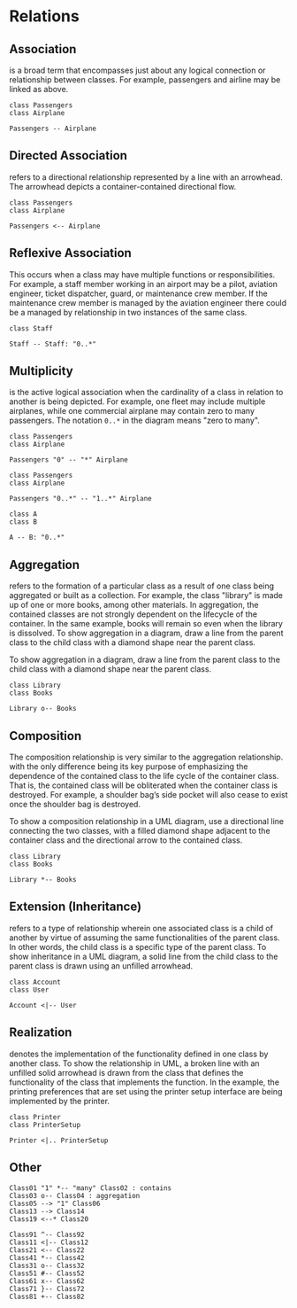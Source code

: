 Relations
=========

Association
-----------
is a broad term that encompasses just about any logical connection or 
relationship between classes. For example, passengers and airline may
be linked as above.

```plantuml
class Passengers
class Airplane

Passengers -- Airplane
```

Directed Association
--------------------
refers to a directional relationship represented by a line with an arrowhead.
The arrowhead depicts a container-contained directional flow.

```plantuml
class Passengers
class Airplane

Passengers <-- Airplane
```

Reflexive Association
---------------------
This occurs when a class may have multiple functions or responsibilities.
For example, a staff member working in an airport may be a pilot, aviation
engineer, ticket dispatcher, guard, or maintenance crew member. If the
maintenance crew member is managed by the aviation engineer there could
be a managed by relationship in two instances of the same class.

```plantuml
class Staff

Staff -- Staff: "0..*"
```

Multiplicity
------------
is the active logical association when the cardinality of a class in relation
to another is being depicted. For example, one fleet may include multiple
airplanes, while one commercial airplane may contain zero to many passengers.
The notation ``0..*`` in the diagram means "zero to many".

```plantuml
class Passengers
class Airplane

Passengers "0" -- "*" Airplane
```

```plantuml
class Passengers
class Airplane

Passengers "0..*" -- "1..*" Airplane
```

```plantuml
class A
class B

A -- B: "0..*"
```

Aggregation
-----------
refers to the formation of a particular class as a result of one class being
aggregated or built as a collection. For example, the class "library" is made
up of one or more books, among other materials. In aggregation, the contained
classes are not strongly dependent on the lifecycle of the container. In the
same example, books will remain so even when the library is dissolved. To show
aggregation in a diagram, draw a line from the parent class to the child class
with a diamond shape near the parent class.

To show aggregation in a diagram, draw a line from the parent class to the
child class with a diamond shape near the parent class.

```plantuml
class Library
class Books

Library o-- Books
```

Composition
-----------
The composition relationship is very similar to the aggregation relationship.
with the only difference being its key purpose of emphasizing the dependence
of the contained class to the life cycle of the container class. That is,
the contained class will be obliterated when the container class is destroyed.
For example, a shoulder bag’s side pocket will also cease to exist once the
shoulder bag is destroyed.

To show a composition relationship in a UML diagram, use a directional line
connecting the two classes, with a filled diamond shape adjacent to the
container class and the directional arrow to the contained class.

```plantuml
class Library
class Books

Library *-- Books
```

Extension (Inheritance)
-----------------------
refers to a type of relationship wherein one associated class is a child
of another by virtue of assuming the same functionalities of the parent
class. In other words, the child class is a specific type of the parent
class. To show inheritance in a UML diagram, a solid line from the child
class to the parent class is drawn using an unfilled arrowhead.

```plantuml
class Account
class User

Account <|-- User
```

Realization
-----------
denotes the implementation of the functionality defined in one class
by another class. To show the relationship in UML, a broken line with
an unfilled solid arrowhead is drawn from the class that defines the
functionality of the class that implements the function. In the example,
the printing preferences that are set using the printer setup interface
are being implemented by the printer.

```plantuml
class Printer
class PrinterSetup

Printer <|.. PrinterSetup
```

Other
-----
```plantuml
Class01 "1" *-- "many" Class02 : contains
Class03 o-- Class04 : aggregation
Class05 --> "1" Class06
Class13 --> Class14
Class19 <--* Class20
```

```plantuml
Class91 ^-- Class92
Class11 <|-- Class12
Class21 <-- Class22
Class41 *-- Class42
Class31 o-- Class32
Class51 #-- Class52
Class61 x-- Class62
Class71 }-- Class72
Class81 +-- Class82
```
